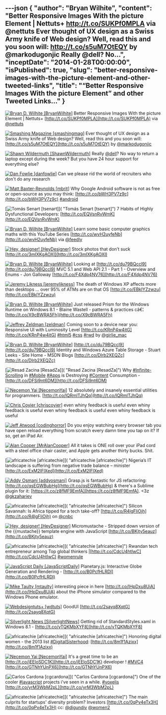 ---json
{
  "author": "Bryan Wilhite",
  "content": "Better Responsive Images With the picture Element | Nettuts+ http://t.co/SUKPf0MPLA via @nettuts  Ever thought of UX design as a Swiss Army knife of Web design? Well, read this and you soon will: http://t.co/s5uM7OtEQY by @markodugonjic  Really @dell? No...",
  "inceptDate": "2014-01-28T00:00:00",
  "isPublished": true,
  "slug": "better-responsive-images-with-the-picture-element-and-other-tweeted-links",
  "title": "“Better Responsive Images With the picture Element” and other Tweeted Links…"
}
---

[<img alt="Bryan D. Wilhite [BryanWilhite]" src="https://songhay.blob.core.windows.net/shared-social-twitter/BryanWilhite.jpeg">](http://t.co/KevCQ5bvaW "Bryan D. Wilhite [BryanWilhite]") <span>Better Responsive Images With the picture Element | Nettuts+ [http://t.co/SUKPf0MPLA](http://t.co/SUKPf0MPLA) via [@nettuts](http://twitter.com/nettuts)</span>

[<img alt="Smashing Magazine [smashingmag]" src="https://songhay.blob.core.windows.net/shared-social-twitter/smashingmag.png">](http://t.co/GWd3gP4kCk "Smashing Magazine [smashingmag]") <span>Ever thought of UX design as a Swiss Army knife of Web design? Well, read this and you soon will: [http://t.co/s5uM7OtEQY](http://t.co/s5uM7OtEQY) by [@markodugonjic](http://twitter.com/markodugonjic)</span>

[<img alt="Shawn Wildermuth [ShawnWildermuth]" src="https://songhay.blob.core.windows.net/shared-social-twitter/ShawnWildermuth.jpeg">](http://t.co/hPv2Ab2BJm "Shawn Wildermuth [ShawnWildermuth]") <span>Really [@dell](http://twitter.com/dell)? No way to return a laptop except during the week? But you have 24 hour support for everything else?</span>

[<img alt="Dan Fowlie [danfowlie]" src="https://songhay.blob.core.windows.net/shared-social-twitter/danfowlie.jpg">](http://trineo.co.nz "Dan Fowlie [danfowlie]") <span>Can we please rid the world of recruiters who don't do any research</span>

[<img alt="Matt Baxter-Reynolds [mbrit]" src="https://songhay.blob.core.windows.net/shared-social-twitter/mbrit.jpeg">](http://t.co/2i5bfFk0O9 "Matt Baxter-Reynolds [mbrit]") <span>Why Google Android software is not as free or open-source as you may think: [http://t.co/bWH3PV7z9c](http://t.co/bWH3PV7z9c) [#android](http://search.twitter.com/search?q=%23android)</span>

[<img alt="Tomás Senart [tsenart]" src="https://songhay.blob.core.windows.net/shared-social-twitter/tsenart.jpeg">]( "Tomás Senart [tsenart]") <span>7 Habits of Highly Dysfunctional Developers: [http://t.co/EQVsnRvWmK](http://t.co/EQVsnRvWmK)</span>

[<img alt="Bryan D. Wilhite [BryanWilhite]" src="https://songhay.blob.core.windows.net/shared-social-twitter/BryanWilhite.jpeg">](http://t.co/KevCQ5bvaW "Bryan D. Wilhite [BryanWilhite]") <span>Learn some basic computer graphics maths with this YouTube Series [http://t.co/wvH2uyfeNb](http://t.co/wvH2uyfeNb) via [@feedly](http://twitter.com/feedly)</span>

[<img alt="Hey, designer! [HeyDesigner]" src="https://songhay.blob.core.windows.net/shared-social-twitter/HeyDesigner.png">](http://t.co/rxACo7fVZz "Hey, designer! [HeyDesigner]") <span>Stock photos that don’t suck [http://t.co/3mIXKgAOXI](http://t.co/3mIXKgAOXI)</span>

[<img alt="Bryan D. Wilhite [BryanWilhite]" src="https://songhay.blob.core.windows.net/shared-social-twitter/BryanWilhite.jpeg">](http://t.co/KevCQ5bvaW "Bryan D. Wilhite [BryanWilhite]") <span>Looking at [http://t.co/du79BQccl9](http://t.co/du79BQccl9) MVC 5.1 and Web API 2.1 - Part 1 - Overview and Enums - Jon Galloway [http://t.co/F4Xdp4NV76](http://t.co/F4Xdp4NV76)</span>

[<img alt="Jeremy Likness [jeremylikness]" src="https://songhay.blob.core.windows.net/shared-social-twitter/jeremylikness.png">](http://t.co/tv3balGz2r "Jeremy Likness [jeremylikness]") <span>The death of Windows XP affects more than desktops ... over 95% of ATMs are on that OS [http://t.co/EBkIYZzwzu](http://t.co/EBkIYZzwzu)</span>

[<img alt="Bryan D. Wilhite [BryanWilhite]" src="https://songhay.blob.core.windows.net/shared-social-twitter/BryanWilhite.jpeg">](http://t.co/KevCQ5bvaW "Bryan D. Wilhite [BryanWilhite]") <span>Just released Prism for the Windows Runtime on Windows 8.1 - Blaine Wastell - patterns &amp; practices câ€¦ [http://t.co/X9cBWRA5Fh](http://t.co/X9cBWRA5Fh)</span>

[<img alt="Jeffrey Zeldman [zeldman]" src="https://songhay.blob.core.windows.net/shared-social-twitter/zeldman.png">](http://t.co/DTN2fH5Q7F "Jeffrey Zeldman [zeldman]") <span>Coming soon to a device near you: Responsive UI with Luminosity Level [http://t.co/KRnP4w4itG](http://t.co/KRnP4w4itG) [#html5](http://search.twitter.com/search?q=%23html5) [#css](http://search.twitter.com/search?q=%23css) [#rwd](http://search.twitter.com/search?q=%23rwd) by [@girlie_mac](http://twitter.com/girlie_mac)</span>

[<img alt="Bryan D. Wilhite [BryanWilhite]" src="https://songhay.blob.core.windows.net/shared-social-twitter/BryanWilhite.jpeg">](http://t.co/KevCQ5bvaW "Bryan D. Wilhite [BryanWilhite]") <span>[http://t.co/du79BQccl9](http://t.co/du79BQccl9) Identity and Windows Azure Table Storage - Stuart Leeks - Site Home - MSDN Blogs [http://t.co/Dlrb2XEQZc](http://t.co/Dlrb2XEQZc)</span>

[<img alt="Resad Zacina [ResadZa]" src="https://songhay.blob.core.windows.net/shared-social-twitter/ResadZa.jpg">]( "Resad Zacina [ResadZa]") <span>Why [#Infinite-Scrolling](http://search.twitter.com/search?q=%23Infinite-Scrolling) in [#Mobile](http://search.twitter.com/search?q=%23Mobile) [#Apps](http://search.twitter.com/search?q=%23Apps) is Destroying [#Content](http://search.twitter.com/search?q=%23Content) Consumption - [http://t.co/DFSi9nt6DM](http://t.co/DFSi9nt6DM)</span>

[<img alt="Necemon Yai [NecemonYai]" src="https://songhay.blob.core.windows.net/shared-social-twitter/NecemonYai.jpg">](http://t.co/ggRzp0DIaC "Necemon Yai [NecemonYai]") <span>12 absolutely and insanely essential utilities for programmers. [http://t.co/lQRmlTJhQq](http://t.co/lQRmlTJhQq)</span>

[<img alt="Chris Coyier [chriscoyier]" src="https://songhay.blob.core.windows.net/shared-social-twitter/chriscoyier.jpeg">](http://t.co/QklWEDl7ps "Chris Coyier [chriscoyier]") <span>even whiny feedback is useful even whiny feedback is useful even whiny feedback is useful even whiny feedback is useful</span>

[<img alt="Jeff Atwood [codinghorror]" src="https://songhay.blob.core.windows.net/shared-social-twitter/codinghorror.png">](http://t.co/SpurTHDh4e "Jeff Atwood [codinghorror]") <span>Do you enjoy watching every browser tab you have open reload everything from scratch every damn time you tap on it? If so, get an iPad Air.</span>

[<img alt="Alan Cooper [MrAlanCooper]" src="https://songhay.blob.core.windows.net/shared-social-twitter/MrAlanCooper.jpg">](http://t.co/UIY9E6IUcD "Alan Cooper [MrAlanCooper]") <span>All it takes is ONE roll over your iPad cord with a steel office chair caster, and Apple gets another thirty bucks. Shit.</span>

[<img alt="africatechie [africatechie]" src="https://songhay.blob.core.windows.net/shared-social-twitter/africatechie.jpg">]( "africatechie [africatechie]") <span>Nigeria’s IT landscape is suffering from negative trade balance – minister [http://t.co/ExM2lFlXed](http://t.co/ExM2lFlXed)</span>

[<img alt="Addy Osmani [addyosmani]" src="https://songhay.blob.core.windows.net/shared-social-twitter/addyosmani.jpeg">](http://t.co/Ss8VpfPH4Z "Addy Osmani [addyosmani]") <span>Grasp.js is fantastic for JS refactoring: [http://t.co/qsEGWBubHg](http://t.co/qsEGWBubHg) &amp; there's a Sublime plugin for it: [https://t.co/z8fMF9EmfA](https://t.co/z8fMF9EmfA). &lt;3z [@gkzahariev](http://twitter.com/gkzahariev)</span>

[<img alt="africatechie [africatechie]" src="https://songhay.blob.core.windows.net/shared-social-twitter/africatechie.jpg">]( "africatechie [africatechie]") <span>Silicon Savannah: Is Africa tipped for a tech take-off? [http://t.co/R4lgFliOjh](http://t.co/R4lgFliOjh) on [@cnbc](http://twitter.com/cnbc)</span>

[<img alt="Hey, designer! [HeyDesigner]" src="https://songhay.blob.core.windows.net/shared-social-twitter/HeyDesigner.png">](http://t.co/rxACo7fVZz "Hey, designer! [HeyDesigner]") <span>Micromustache - Stripped down version of the {{mustache}} template engine with JavaScript [http://t.co/BKjty5eauz](http://t.co/BKjty5eauz)</span>

[<img alt="africatechie [africatechie]" src="https://songhay.blob.core.windows.net/shared-social-twitter/africatechie.jpg">]( "africatechie [africatechie]") <span>Rwandan tech entrepreneur among Top global thinkers |[http://t.co/CdcU4htIwC](http://t.co/CdcU4htIwC) [#womenrule](http://search.twitter.com/search?q=%23womenrule)</span>

[<img alt="JavaScript Daily [JavaScriptDaily]" src="https://songhay.blob.core.windows.net/shared-social-twitter/JavaScriptDaily.png">](http://t.co/QqtQM7TKC4 "JavaScript Daily [JavaScriptDaily]") <span>Planetary.js: Interactive Globe Generation and Rendering - [http://t.co/B0PcfHLRDl](http://t.co/B0PcfHLRDl)</span>

[<img alt="Mike Taulty [mtaulty]" src="https://songhay.blob.core.windows.net/shared-social-twitter/mtaulty.png">](http://t.co/iVomBMJ51E "Mike Taulty [mtaulty]") <span>interesting piece in here [http://t.co/lHpDxu8UiA](http://t.co/lHpDxu8UiA) about the iPhone simulator compared to the Windows Phone emulator.</span>

[<img alt="Webdesigntuts+ [wdtuts]" src="https://songhay.blob.core.windows.net/shared-social-twitter/wdtuts.png">](http://t.co/epgGUM1B1E "Webdesigntuts+ [wdtuts]") <span>GoodUI [http://t.co/2sayq8XqtG](http://t.co/2sayq8XqtG)</span>

[<img alt="Silverlight News [SilverlightNews]" src="https://songhay.blob.core.windows.net/shared-social-twitter/SilverlightNews.png">](http://t.co/SBfvxCZmw1 "Silverlight News [SilverlightNews]") <span>Getting rid of StandardStyles.xaml in Windows 8.1 - [http://t.co/vTQKMbXYF8](http://t.co/vTQKMbXYF8)</span>

[<img alt="africatechie [africatechie]" src="https://songhay.blob.core.windows.net/shared-social-twitter/africatechie.jpg">]( "africatechie [africatechie]") <span>Honoring digital women - the 2013 list [#DigitalSisterhood](http://search.twitter.com/search?q=%23DigitalSisterhood): [http://t.co/8m1f1Azixx](http://t.co/8m1f1Azixx)</span>

[<img alt="Necemon Yai [NecemonYai]" src="https://songhay.blob.core.windows.net/shared-social-twitter/NecemonYai.jpg">](http://t.co/ggRzp0DIaC "Necemon Yai [NecemonYai]") <span>It's a great time to be an [http://t.co/jEEloSDC1K](http://t.co/jEEloSDC1K) developer ! [#MVC4](http://search.twitter.com/search?q=%23MVC4) [http://t.co/GTNhYUnPX6](http://t.co/GTNhYUnPX6)</span>

[<img alt="Carlos Cardona [cgcardona]" src="https://songhay.blob.core.windows.net/shared-social-twitter/cgcardona.jpeg">]( "Carlos Cardona [cgcardona]") <span>One of the cooler [#javascript](http://search.twitter.com/search?q=%23javascript) projects i've seen in a while. [#voxeljs](http://search.twitter.com/search?q=%23voxeljs) [http://t.co/yrM3WbM2pL](http://t.co/yrM3WbM2pL)</span>

[<img alt="africatechie [africatechie]" src="https://songhay.blob.core.windows.net/shared-social-twitter/africatechie.jpg">]( "africatechie [africatechie]") <span>The main culprits for startups' diversity problem? Investors [http://t.co/0qPv4eTx3H](http://t.co/0qPv4eTx3H) cc: [@digundiv](http://twitter.com/digundiv) [@women2](http://twitter.com/women2)</span>
